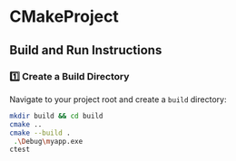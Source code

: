 # CMakeProject

## Build and Run Instructions

### 1️⃣ Create a Build Directory
Navigate to your project root and create a `build` directory:
```bash
mkdir build && cd build
cmake ..
cmake --build .
 .\Debug\myapp.exe
ctest
